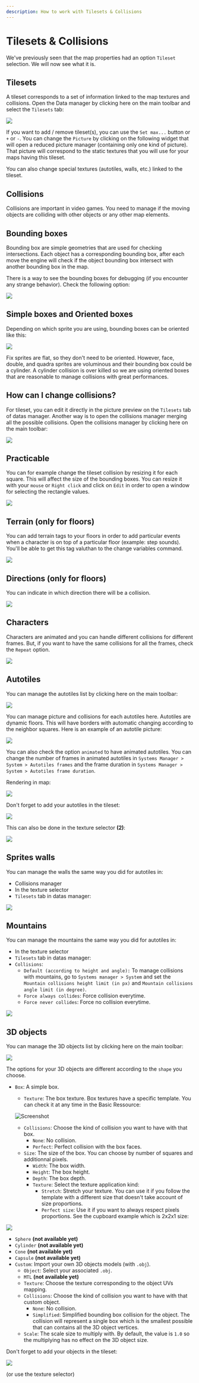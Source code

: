 ```yaml
---
description: How to work with Tilesets & Collisions
---
```


# Tilesets & Collisions

We've previously seen that the map properties had an option `Tileset` selection. We will now see what it is.

## Tilesets <a href="#tilesets" id="tilesets"></a>

A tileset corresponds to a set of information linked to the map textures and collisions. Open the Data manager by clicking here on the main toolbar and select the `Tilesets` tab:

![](../.gitbook/assets/tileset-manager.png)

If you want to add / remove tileset(s), you can use the `Set max...` button or `+` or `-`. You can change the `Picture` by clicking on the following widget that will open a reduced picture manager (containing only one kind of picture). That picture will correspond to the static textures that you will use for your maps having this tileset.

You can also change special textures (autotiles, walls, etc.) linked to the tileset.

## Collisions <a href="#collisions" id="collisions"></a>

Collisions are important in video games. You need to manage if the moving objects are colliding with other objects or any other map elements.

## Bounding boxes <a href="#bounding-boxes" id="bounding-boxes"></a>

Bounding box are simple geometries that are used for checking intersections. Each object has a corresponding bounding box, after each move the engine will check if the object bounding box intersect with another bounding box in the map.

There is a way to see the bounding boxes for debugging (if you encounter any strange behavior). Check the following option:

![](../.gitbook/assets/collision-debug.png)

## Simple boxes and Oriented boxes <a href="#simple-boxes-and-oriented-boxes" id="simple-boxes-and-oriented-boxes"></a>

Depending on which sprite you are using, bounding boxes can be oriented like this:

![](../.gitbook/assets/collision-boxes.png)

Fix sprites are flat, so they don't need to be oriented. However, face, double, and quadra sprites are voluminous and their bounding box could be a cylinder. A cylinder collision is over killed so we are using oriented boxes that are reasonable to manage collisions with great performances.

## How can I change collisions? <a href="#how-can-i-change-collisions" id="how-can-i-change-collisions"></a>

For tileset, you can edit it directly in the picture preview on the `Tilesets` tab of datas manager. Another way is to open the collisions manager merging all the possible collisions. Open the collisions manager by clicking here on the main toolbar:

![](../.gitbook/assets/collision-manager.png)

## Practicable <a href="#praticable" id="praticable"></a>

You can for example change the tileset collision by resizing it for each square. This will affect the size of the bounding boxes. You can resize it with your `mouse` or `Right click` and click on `Edit` in order to open a window for selecting the rectangle values.

![](../.gitbook/assets/collision-praticable.png)

## Terrain (only for floors)

You can add terrain tags to your floors in order to add particular events when a character is on top of a particular floor (example: step sounds). You'll be able to get this tag valuthan to the change variables command.

![](../.gitbook/assets/terrain-tag.png)

## Directions (only for floors) <a href="#directions-only-for-floors" id="directions-only-for-floors"></a>

You can indicate in which direction there will be a collision.

![](../.gitbook/assets/collision-direction.png)

## Characters <a href="#characters" id="characters"></a>

Characters are animated and you can handle different collisions for different frames. But, if you want to have the same collisions for all the frames, check the `Repeat` option.

![](../.gitbook/assets/collision-character.png)

## Autotiles <a href="#autotiles" id="autotiles"></a>

You can manage the autotiles list by clicking here on the main toolbar:

![](../.gitbook/assets/autotiles-list.png)

You can manage picture and collisions for each autotiles here. Autotiles are dynamic floors. This will have borders with automatic changing according to the neighbor squares. Here is an example of an autotile picture:

![](../.gitbook/assets/autotile-general.png)

You can also check the option `animated` to have animated autotiles. You can change the number of frames in animated autotiles in `Systems Manager > System > Autotiles frames` and the frame duration in `Systems Manager > System > Autotiles frame duration`.

Rendering in map:

![](<../.gitbook/assets/autotiles-preview (1).png>)

Don't forget to add your autotiles in the tileset:

![](../.gitbook/assets/autotiles-tileset.png)

This can also be done in the texture selector **(2)**:

![](../.gitbook/assets/autotiles-update-list.png)

## Sprites walls <a href="#sprites-walls" id="sprites-walls"></a>

You can manage the walls the same way you did for autotiles in:

* Collisions manager
* In the texture selector
* `Tilesets` tab in datas manager:

![](../.gitbook/assets/walls-tileset.png)

## Mountains <a href="#mountains" id="mountains"></a>

You can manage the mountains the same way you did for autotiles in:

* In the texture selector
* `Tilesets` tab in datas manager:
* `Collisions`:
  * `Default (according to height and angle):` To manage collisions with mountains, go to `Systems manager > System` and set the `Mountain collisions height limit (in px)` and `Mountain collisions angle limit (in degree)`.
  * `Force always collides`: Force collision everytime.
  * `Force never collides`: Force no collision everytime.

![](../.gitbook/assets/mountains-tileset.png)

## 3D objects <a href="#3d-objects" id="3d-objects"></a>

You can manage the 3D objects list by clicking here on the main toolbar:

![](../.gitbook/assets/objects-3d-tileset.png)

The options for your 3D objects are different according to the `shape` you choose.

*   `Box`: A simple box.

    * `Texture`: The box texture. Box textures have a specific template. You can check it at any time in the Basic Ressource:

    ![Screenshot](https://rpg-paper-maker.github.io/basics/img/box-template.png)

    * `Collisions`: Choose the kind of collision you want to have with that box.
      * `None`: No collision.
      * `Perfect`: Perfect collision with the box faces.
    * `Size`: The size of the box. You can choose by number of squares and additionnal pixels.
      * `Width`: The box width.
      * `Height`: The box height.
      * `Depth`: The box depth.
      * `Texture`: Select the texture application kind:
        * `Stretch`: Stretch your texture. You can use it if you follow the template with a different size that doesn't take account of size proportions.
        * `Perfect size`: Use it if you want to always respect pixels proportions. See the cupboard example which is 2x2x1 size:

![](../.gitbook/assets/box-template.png)

* `Sphere` **(not available yet)**
* `Cylinder` **(not available yet)**
* `Cone` **(not available yet)**
* `Capsule` **(not available yet)**
* `Custom`: Import your own 3D objects models (with `.obj`).
  * `Object`: Select your associated `.obj`.
  * `MTL` **(not available yet)**
  * `Texture`: Choose the texture corresponding to the object UVs mapping.
  * `Collisions`: Choose the kind of collision you want to have with that custom object.
    * `None`: No collision.
    * `Simplified`: Simplified bounding box collision for the object. The collision will represent a single box which is the smallest possible that can contains all the 3D object vertices.
  * `Scale`: The scale size to multiply with. By default, the value is `1.0` so the multiplying has no effect on the 3D object size.

Don't forget to add your objects in the tileset:

![](<../.gitbook/assets/objects-3d-tileset (1).png>)

(or use the texture selector)
